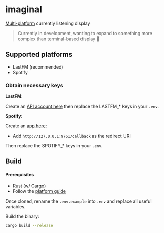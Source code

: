 # imaginal

[Multi-platform](#supported-platforms) currently listening display

> Currently in development, wanting to expand to something more complex than terminal-based display 👀

## Supported platforms

- LastFM (recommended)
- Spotify

### Obtain necessary keys

**LastFM**:

Create an [API account here](https://www.last.fm/api/account/create) then replace the LASTFM_* keys in your `.env`.

**Spotify**:

Create an [app here](https://developer.spotify.com/dashboard/create):
- Add `http://127.0.0.1:9761/callback` as the redirect URI

Then replace the SPOTIFY_* keys in your `.env`.

## Build

#### Prerequisites
- Rust (w/ Cargo)
- Follow the [platform guide](#obtain-necessary-keys)

Once cloned, rename the `.env.example` into `.env` and replace all useful variables.

Build the binary:
```sh
cargo build --release
```
